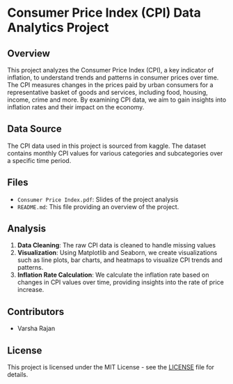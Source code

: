 # Consumer Price Index (CPI) Data Analytics Project

## Overview
This project analyzes the Consumer Price Index (CPI), a key indicator of inflation, to understand trends and patterns in consumer prices over time. The CPI measures changes in the prices paid by urban consumers for a representative basket of goods and services, including food, housing, income, crime and more. By examining CPI data, we aim to gain insights into inflation rates and their impact on the economy.

## Data Source
The CPI data used in this project is sourced from kaggle. The dataset contains monthly CPI values for various categories and subcategories over a specific time period. 

## Files
- `Consumer Price Index.pdf`: Slides of the project analysis
- `README.md`: This file providing an overview of the project.


## Analysis
1. **Data Cleaning**: The raw CPI data is cleaned to handle missing values
2. **Visualization**: Using Matplotlib and Seaborn, we create visualizations such as line plots, bar charts, and heatmaps to visualize CPI trends and patterns.
3. **Inflation Rate Calculation**: We calculate the inflation rate based on changes in CPI values over time, providing insights into the rate of price increase.

## Contributors
- Varsha Rajan

## License
This project is licensed under the MIT License - see the [LICENSE](LICENSE) file for details.
